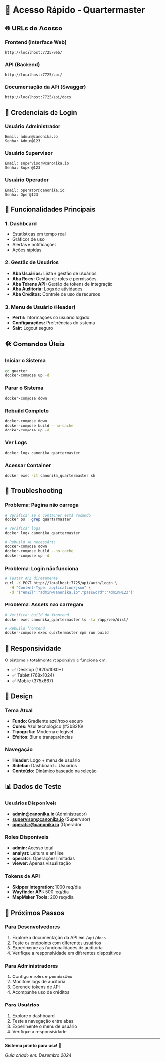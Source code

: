 # 🚀 Acesso Rápido - Quartermaster

## 🌐 URLs de Acesso

### **Frontend (Interface Web)**
```
http://localhost:7725/web/
```

### **API (Backend)**
```
http://localhost:7725/api/
```

### **Documentação da API (Swagger)**
```
http://localhost:7725/api/docs
```

## 🔑 Credenciais de Login

### **Usuário Administrador**
```
Email: admin@canonika.io
Senha: Admin@123
```

### **Usuário Supervisor**
```
Email: supervisor@canonika.io
Senha: Super@123
```

### **Usuário Operador**
```
Email: operator@canonika.io
Senha: Oper@123
```

## 🎯 Funcionalidades Principais

### **1. Dashboard**
- Estatísticas em tempo real
- Gráficos de uso
- Alertas e notificações
- Ações rápidas

### **2. Gestão de Usuários**
- **Aba Usuários:** Lista e gestão de usuários
- **Aba Roles:** Gestão de roles e permissões
- **Aba Tokens API:** Gestão de tokens de integração
- **Aba Auditoria:** Logs de atividades
- **Aba Créditos:** Controle de uso de recursos

### **3. Menu de Usuário (Header)**
- **Perfil:** Informações do usuário logado
- **Configurações:** Preferências do sistema
- **Sair:** Logout seguro

## 🛠️ Comandos Úteis

### **Iniciar o Sistema**
```bash
cd quarter
docker-compose up -d
```

### **Parar o Sistema**
```bash
docker-compose down
```

### **Rebuild Completo**
```bash
docker-compose down
docker-compose build --no-cache
docker-compose up -d
```

### **Ver Logs**
```bash
docker logs canonika_quartermaster
```

### **Acessar Container**
```bash
docker exec -it canonika_quartermaster sh
```

## 🔧 Troubleshooting

### **Problema: Página não carrega**
```bash
# Verificar se o container está rodando
docker ps | grep quartermaster

# Verificar logs
docker logs canonika_quartermaster

# Rebuild se necessário
docker-compose down
docker-compose build --no-cache
docker-compose up -d
```

### **Problema: Login não funciona**
```bash
# Testar API diretamente
curl -X POST http://localhost:7725/api/auth/login \
  -H "Content-Type: application/json" \
  -d '{"email":"admin@canonika.io","password":"Admin@123"}'
```

### **Problema: Assets não carregam**
```bash
# Verificar build do frontend
docker exec canonika_quartermaster ls -la /app/web/dist/

# Rebuild frontend
docker-compose exec quartermaster npm run build
```

## 📱 Responsividade

O sistema é totalmente responsivo e funciona em:
- ✅ Desktop (1920x1080+)
- ✅ Tablet (768x1024)
- ✅ Mobile (375x667)

## 🎨 Design

### **Tema Atual**
- **Fundo:** Gradiente azul/roxo escuro
- **Cores:** Azul tecnológico (#3b82f6)
- **Tipografia:** Moderna e legível
- **Efeitos:** Blur e transparências

### **Navegação**
- **Header:** Logo + menu de usuário
- **Sidebar:** Dashboard + Usuários
- **Conteúdo:** Dinâmico baseado na seleção

## 📊 Dados de Teste

### **Usuários Disponíveis**
- **admin@canonika.io** (Administrador)
- **supervisor@canonika.io** (Supervisor)
- **operator@canonika.io** (Operador)

### **Roles Disponíveis**
- **admin:** Acesso total
- **analyst:** Leitura e análise
- **operator:** Operações limitadas
- **viewer:** Apenas visualização

### **Tokens de API**
- **Skipper Integration:** 1000 req/dia
- **Wayfinder API:** 500 req/dia
- **MapMaker Tools:** 200 req/dia

## 🚀 Próximos Passos

### **Para Desenvolvedores**
1. Explore a documentação da API em `/api/docs`
2. Teste os endpoints com diferentes usuários
3. Experimente as funcionalidades de auditoria
4. Verifique a responsividade em diferentes dispositivos

### **Para Administradores**
1. Configure roles e permissões
2. Monitore logs de auditoria
3. Gerencie tokens de API
4. Acompanhe uso de créditos

### **Para Usuários**
1. Explore o dashboard
2. Teste a navegação entre abas
3. Experimente o menu de usuário
4. Verifique a responsividade

---

**Sistema pronto para uso! 🎉**

*Guia criado em: Dezembro 2024* 